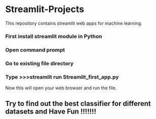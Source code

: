 # Streamlit-Projects
This repository contains streamlit web apps for machine learning.

### First install streamlit module in Python
### Open command prompt
### Go to existing file directory
### Type >>>streamlit run Streamlit_first_app.py
Now this will open your web browser and run the file.
## Try to find out the best classifier for different datasets and Have Fun !!!!!!!
